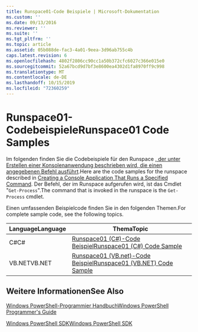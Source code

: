 ```yaml
---
title: Runspace01-Code Beispiele | Microsoft-Dokumentation
ms.custom: ''
ms.date: 09/13/2016
ms.reviewer: ''
ms.suite: ''
ms.tgt_pltfrm: ''
ms.topic: article
ms.assetid: 05b088de-fac3-4a01-9eea-3d96ab755c4b
caps.latest.revision: 6
ms.openlocfilehash: 4802f2806cc90cc1a50b372cfc6027c366e015e0
ms.sourcegitcommit: 52a67bcd9d7bf3e8600ea4302d1fa8970ff9c998
ms.translationtype: MT
ms.contentlocale: de-DE
ms.lasthandoff: 10/15/2019
ms.locfileid: "72360259"
---
```

# <a name="runspace01-code-samples"></a><span data-ttu-id="c8da6-102">Runspace01-Codebeispiele</span><span class="sxs-lookup"><span data-stu-id="c8da6-102">Runspace01 Code Samples</span></span>

<span data-ttu-id="c8da6-103">Im folgenden finden Sie die Codebeispiele für den Runspace [, der unter Erstellen einer Konsolenanwendung beschrieben wird, die einen angegebenen Befehl ausführt](/dotnet/csharp/programming-guide/inside-a-program/hello-world-your-first-program).</span><span class="sxs-lookup"><span data-stu-id="c8da6-103">Here are the code samples for the runspace described in [Creating a Console Application That Runs a Specified Command](/dotnet/csharp/programming-guide/inside-a-program/hello-world-your-first-program).</span></span> <span data-ttu-id="c8da6-104">Der Befehl, der im Runspace aufgerufen wird, ist das Cmdlet "`Get-Process`".</span><span class="sxs-lookup"><span data-stu-id="c8da6-104">The command that is invoked in the runspace is the `Get-Process` cmdlet.</span></span>

<span data-ttu-id="c8da6-105">Einen umfassenden Beispielcode finden Sie in den folgenden Themen.</span><span class="sxs-lookup"><span data-stu-id="c8da6-105">For complete sample code, see the following topics.</span></span>

|<span data-ttu-id="c8da6-106">Language</span><span class="sxs-lookup"><span data-stu-id="c8da6-106">Language</span></span>|<span data-ttu-id="c8da6-107">Thema</span><span class="sxs-lookup"><span data-stu-id="c8da6-107">Topic</span></span>|
|--------------|-----------|
|<span data-ttu-id="c8da6-108">C#</span><span class="sxs-lookup"><span data-stu-id="c8da6-108">C#</span></span>|[<span data-ttu-id="c8da6-109">Runspace01 (C#)-Code Beispiel</span><span class="sxs-lookup"><span data-stu-id="c8da6-109">Runspace01 (C#) Code Sample</span></span>](./runspace01-csharp-code-sample.md)|
|<span data-ttu-id="c8da6-110">VB.NET</span><span class="sxs-lookup"><span data-stu-id="c8da6-110">VB.NET</span></span>|[<span data-ttu-id="c8da6-111">Runspace01 (VB.net)-Code Beispiel</span><span class="sxs-lookup"><span data-stu-id="c8da6-111">Runspace01 (VB.NET) Code Sample</span></span>](./runspace01-vb-net-code-sample.md)|

## <a name="see-also"></a><span data-ttu-id="c8da6-112">Weitere Informationen</span><span class="sxs-lookup"><span data-stu-id="c8da6-112">See Also</span></span>

[<span data-ttu-id="c8da6-113">Windows PowerShell-Programmier Handbuch</span><span class="sxs-lookup"><span data-stu-id="c8da6-113">Windows PowerShell Programmer's Guide</span></span>](./windows-powershell-programmer-s-guide.md)

[<span data-ttu-id="c8da6-114">Windows PowerShell SDK</span><span class="sxs-lookup"><span data-stu-id="c8da6-114">Windows PowerShell SDK</span></span>](../windows-powershell-reference.md)